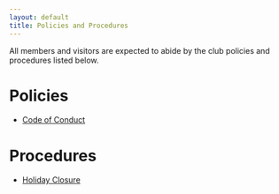 ```yaml
---
layout: default
title: Policies and Procedures
---
```


All members and visitors are expected
to abide by the club policies and procedures listed below.

# Policies

- [Code of Conduct]({{site.url}}/policies-procedures/code-of-conduct/)

# Procedures

- [Holiday Closure]({{site.url}}/policies-procedures/holiday-closure/)
